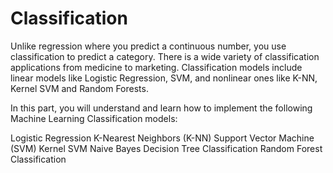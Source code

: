 # Classification

Unlike regression where you predict a continuous number, you use classification to predict a category. There is a wide variety of classification applications from medicine to marketing. Classification models include linear models like Logistic Regression, SVM, and nonlinear ones like K-NN, Kernel SVM and Random Forests.

In this part, you will understand and learn how to implement the following Machine Learning Classification models:

Logistic Regression
K-Nearest Neighbors (K-NN)
Support Vector Machine (SVM)
Kernel SVM
Naive Bayes
Decision Tree Classification
Random Forest Classification